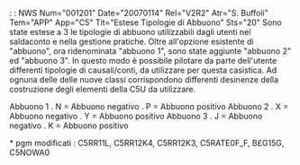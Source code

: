  :  : NWS Num="001201" Date="20070114" Rel="V2R2" Atr="S. Buffoli" Tem="APP" App="C5" Tit="Estese Tipologie di Abbuono" Sts="20"
Sono state estese a 3 le tipologie di abbuono utilizzabili dagli utenti nel saldaconto e nella gestione pratiche. Oltre all'opzione esistente di "abbuono", ora ridenominata "abbuono 1", sono state aggiunte "abbuono 2" ed "abbuono 3". In questo modo è possibile pilotare da parte dell'utente differenti tipologie di causali/conti, da utilizzare per questa casistica.
Ad ognuna delle delle nuove classi corrispondono differenti desinenze della costruzione degli elementi della C5U da utilizzare.

Abbuono 1
. N = Abbuono negativo
. P = Abbuono positivo
Abbuono 2
. X = Abbuono negativo
. Y = Abbuono positivo
Abbuono 3
. J = Abbuono negativo
. K = Abbuono positivo

\* pgm modificati :  C5RR11L, C5RR12K4, C5RR12K3, C5RATE0F_F, B£G15G, C5NOWA0 